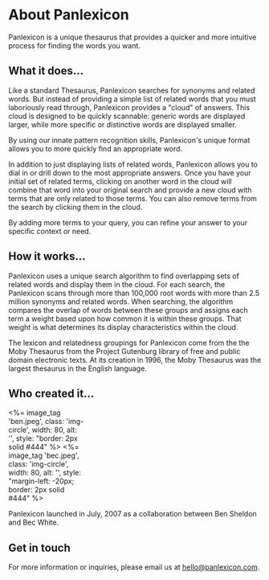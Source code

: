 About Panlexicon
================

Panlexicon is a unique thesaurus that provides a quicker and more intuitive process for finding the words you want.

What it does…
-------------

Like a standard Thesaurus, Panlexicon searches for synonyms and related words. But instead of providing a simple list of related words that you must laboriously read through, Panlexicon provides a "cloud" of answers. This cloud is designed to be quickly scannable: generic words are displayed larger, while more specific or distinctive words are displayed smaller.

By using our innate pattern recognition skills, Panlexicon's unique format allows you to more quickly find an appropriate word.

In addition to just displaying lists of related words, Panlexicon allows you to dial in or drill down to the most appropriate answers. Once you have your initial set of related terms, clicking on another word in the cloud will combine that word into your original search and provide a new cloud with terms that are only related to those terms. You can also remove terms from the search by clicking them in the cloud.

By adding more terms to your query, you can refine your answer to your specific context or need.

How it works…
-------------

Panlexicon uses a unique search algorithm to find overlapping sets of related words and display them in the cloud. For each search, the Panlexicon scans through more than 100,000 root words with more than 2.5 million synonyms and related words. When searching, the algorithm compares the overlap of words between these groups and assigns each term a weight based upon how common it is within these groups. That weight is what determines its display characteristics within the cloud.

The lexicon and relatedness groupings for Panlexicon come from the the Moby Thesaurus from the Project Gutenburg library of free and public domain electronic texts. At its creation in 1996, the Moby Thesaurus was the largest thesaurus in the English language.

Who created it…
-----------------

<div class="row">
  <div class=""></div>
  
</div>
<div class="media">
  <div class="media-left">
    <div class="media-object" style="width: 150px;">
      <%= image_tag 'ben.jpeg', class: 'img-circle', width: 80, alt: '', style: "border: 2px solid #444" %>
      <%= image_tag 'bec.jpeg', class: 'img-circle', width: 80, alt: '', style: "margin-left: -20px; border: 2px solid #444" %>
    </div>
  </div>
  <div class="media-body">
    <p>Panlexicon launched in July, 2007 as a collaboration between Ben Sheldon and Bec White.</p>
  </div>
</div>


Get in touch
------------

For more information or inquiries, please email us at [hello@panlexicon.com](mailto:hello@panlexicon.com).
